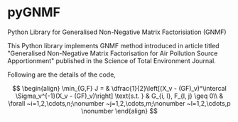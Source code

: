 # pyGNMF
 Python Library for Generalised Non-Negative Matrix Factorisiation (GNMF)


This Python library implements GNMF method introduced in article titled "Generalised Non-Negative Matrix Factorisation for Air Pollution Source Apportionment" published in the Science of Total Environment Journal.

Following are the details of the code,

$$
		\begin{align}
			\min_{G,F} J = & \dfrac{1}{2}\left[(X_v - (GF)_v)^\intercal \Sigma_v^{-1}(X_v - (GF)_v)\right]
			\text{s.t. }   & G_{i, l}, F_{l, j} \geq 0\\
			               & \forall ~i=1,2,\cdots,n;\nonumber
			~j=1,2,\cdots,m;\nonumber
			~l=1,2,\cdots,p \nonumber
		\end{align}
$$
